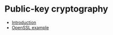 # Public-key cryptography
* [Introduction](https://github.com/pplinlin2/LinuxCraft/blob/master/src/public-key/intro.md)
* [OpenSSL example](https://github.com/pplinlin2/LinuxCraft/blob/master/src/public-key/public-key.md)
